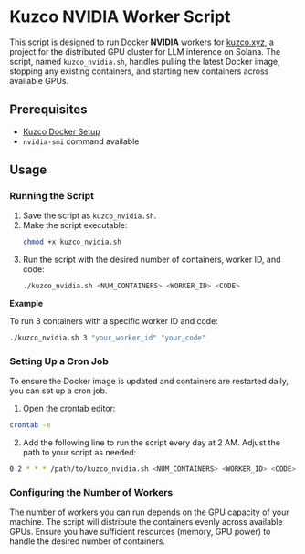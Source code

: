 # Kuzco NVIDIA Worker Script

This script is designed to run Docker **NVIDIA** workers for [kuzco.xyz](https://kuzco.xyz/), a project for the distributed GPU cluster for LLM inference on Solana. The script, named `kuzco_nvidia.sh`, handles pulling the latest Docker image, stopping any existing containers, and starting new containers across available GPUs.

## Prerequisites

- [Kuzco Docker Setup](https://docs.kuzco.xyz/docker)
- `nvidia-smi` command available

## Usage

### Running the Script

1. Save the script as `kuzco_nvidia.sh`.
2. Make the script executable:
   ```bash
   chmod +x kuzco_nvidia.sh
   ```
3. Run the script with the desired number of containers, worker ID, and code:
    ```bash
    ./kuzco_nvidia.sh <NUM_CONTAINERS> <WORKER_ID> <CODE>
    ```

**Example**

To run 3 containers with a specific worker ID and code:

```bash
./kuzco_nvidia.sh 3 "your_worker_id" "your_code"
```

### Setting Up a Cron Job
To ensure the Docker image is updated and containers are restarted daily, you can set up a cron job.

1. Open the crontab editor:
  ```bash
  crontab -e
  ```
2. Add the following line to run the script every day at 2 AM. Adjust the path to your script as needed:
  ```bash
  0 2 * * * /path/to/kuzco_nvidia.sh <NUM_CONTAINERS> <WORKER_ID> <CODE> >> /root/kuzco.log 2>&1
  ```

### Configuring the Number of Workers

The number of workers you can run depends on the GPU capacity of your machine. The script will distribute the containers evenly across available GPUs. Ensure you have sufficient resources (memory, GPU power) to handle the desired number of containers.
